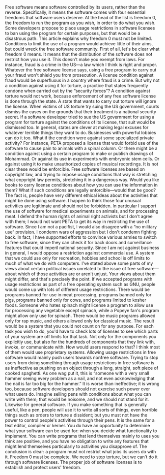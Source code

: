 Free software means software controlled by its users, rather than the reverse. Specifically, it means the software comes with four essential freedoms that software users deserve. At the head of the list is freedom 0, the freedom to run the program as you wish, in order to do what you wish. Some developers propose to place usage restrictions in software licenses to ban using the program for certain purposes, but that would be a disastrous path. This article explains why freedom 0 must not be limited. Conditions to limit the use of a program would achieve little of their aims, but could wreck the free software community. First of all, let's be clear what freedom 0 means. It means that the distribution of the software does not restrict how you use it. This doesn't make you exempt from laws. For instance, fraud is a crime in the US—a law which I think is right and proper. Whatever the free software license says, using a free program to carry out your fraud won't shield you from prosecution. A license condition against fraud would be superfluous in a country where fraud is a crime. But why not a condition against using it for torture, a practice that states frequently condone when carried out by the “security forces”? A condition against torture would not work, because enforcement of any free software license is done through the state. A state that wants to carry out torture will ignore the license. When victims of US torture try suing the US government, courts dismiss the cases on the grounds that their treatment is a national security secret. If a software developer tried to sue the US government for using a program for torture against the conditions of its license, that suit would be dismissed too. In general, states are clever at making legal excuses for whatever terrible things they want to do. Businesses with powerful lobbies can do it too. What if the condition were against some specialized private activity? For instance, PETA proposed a license that would forbid use of the software to cause pain to animals with a spinal column. Or there might be a condition against using a certain program to make or publish drawings of Mohammad. Or against its use in experiments with embryonic stem cells. Or against using it to make unauthorized copies of musical recordings. It is not clear these would be enforcible. Free software licenses are based on copyright law, and trying to impose usage conditions that way is stretching what copyright law permits, stretching it in a dangerous way. Would you like books to carry license conditions about how you can use the information in them? What if such conditions are legally enforcible—would that be good? The fact is, people have very different ethical ideas about the activities that might be done using software. I happen to think those four unusual activities are legitimate and should not be forbidden. In particular I support the use of software for medical experiments on animals, and for processing meat. I defend the human rights of animal right activists but I don't agree with them; I would not want PETA to get its way in restricting the use of software. Since I am not a pacifist, I would also disagree with a “no military use” provision. I condemn wars of aggression but I don't condemn fighting back. In fact, I have supported efforts to convince various armies to switch to free software, since they can check it for back doors and surveillance features that could imperil national security. Since I am not against business in general, I would oppose a restriction against commercial use. A system that we could use only for recreation, hobbies and school is off limits to much of what we do with computers. I've stated above some parts of my views about certain political issues unrelated to the issue of free software—about which of those activities are or aren't unjust. Your views about them might differ, and that's precisely the point. If we accepted programs with usage restrictions as part of a free operating system such as GNU, people would come up with lots of different usage restrictions. There would be programs banned for use in meat processing, programs banned only for pigs, programs banned only for cows, and programs limited to kosher foods. Someone who hates spinach might license a program to allow use for processing any vegetable except spinach, while a Popeye fan's program might allow only use for spinach. There would be music programs allowed only for rap music, and others allowed only for classical music. The result would be a system that you could not count on for any purpose. For each task you wish to do, you'd have to check lots of licenses to see which parts of your system are off limits for that task. Not only for the components you explicitly use, but also for the hundreds of components that they link with, invoke, or communicate with. How would users respond to that? I think most of them would use proprietary systems. Allowing usage restrictions in free software would mainly push users towards nonfree software. Trying to stop users from doing something through usage restrictions in free software is as ineffective as pushing on an object through a long, straight, soft piece of cooked spaghetti. As one wag put it, this is “someone with a very small hammer seeing every problem as a nail, and not even acknowledging that the nail is far too big for the hammer.” It is worse than ineffective; it is wrong too, because software developers should not exercise such power over what users do. Imagine selling pens with conditions about what you can write with them; that would be noisome, and we should not stand for it. Likewise for general software. If you make something that is generally useful, like a pen, people will use it to write all sorts of things, even horrible things such as orders to torture a dissident; but you must not have the power to control people's activities through their pens. It is the same for a text editor, compiler or kernel. You do have an opportunity to determine what your software can be used for: when you decide what functionality to implement. You can write programs that lend themselves mainly to uses you think are positive, and you have no obligation to write any features that might lend themselves particularly to activities you disapprove of. The conclusion is clear: a program must not restrict what jobs its users do with it. Freedom 0 must be complete. We need to stop torture, but we can't do it through software licenses. The proper job of software licenses is to establish and protect users' freedom.